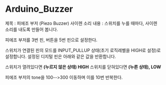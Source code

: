 # Arduino_Buzzer

 제목    : 피에조 부저 (Piezo Buzzer)  사이렌 소리
 내용   : 스위치를 누를 때마다, 사이렌 소리를 내도록 만들어 봅니다.

피에조 부저를 3번 핀, 버튼을 5번 핀으로 설정한다.

스위치가 연결된 핀의 모드를 INPUT_PULLUP 상태(초기 로직레벨을 HIGH로 설정)로 설정합니다.  설정된 디지털 핀은 아래와 같은 값을 반환합니다.

스위치가 열려있다면 **(누르지 않은 상태) HIGH**
스위치를 닫혀있다면 **(누른 상태), LOW**

피에조 부저의 tone을 100-->300 이동하며 이를 10번 반복한다.
